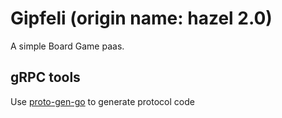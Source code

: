 # Gipfeli (origin name: hazel 2.0)

A simple Board Game paas.

## gRPC tools

Use [proto-gen-go](https://hub.docker.com/r/sctlee/proto-gen-go/) to generate protocol code
